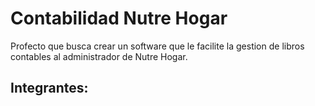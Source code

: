 # Contabilidad Nutre Hogar
Profecto que busca crear un software que le facilite la gestion de libros contables al administrador de Nutre Hogar.

## Integrantes:
